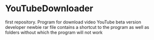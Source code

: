 # YouTubeDownloader
first repository. Program for download video YouTube
beta version
developer newbie
rar file contains a shortcut to the program as well as folders without which the program will not work
